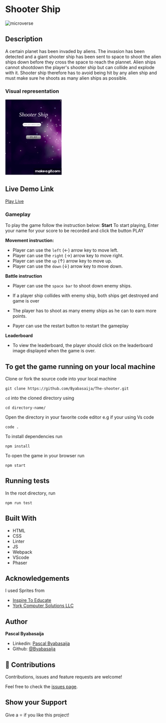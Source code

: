 # Shooter Ship

![microverse](https://camo.githubusercontent.com/3a5835d4f56c57cec85939ac345e43fef164c178/68747470733a2f2f696d672e736869656c64732e696f2f62616467652f4d6963726f76657273652d626c756576696f6c6574)
## Description

A certain planet has been invaded by aliens. The invasion has been detected and a giant shooter ship has been sent to space to shoot the alien ships down before they cross the space to reach the plannet. Alien ships cannot shootdown the player's shooter ship but can collide and explode with it. Shooter ship therefore has to avoid being hit by any alien ship and must make sure he shoots as many alien ships as possible.



### Visual representation

![Screenshot](./src/assets/shooter.gif)



## Live Demo Link

[Play Live](https://priceless-khorana-be5fe5.netlify.app/)
### Gameplay

To play the game follow the instruction below:
**Start**
To start playing, Enter your name for your score to be recorded and click the button PLAY

**Movement instruction:**
- Player can use the `left` (&#8592;) arrow key to move left.
- Player can use the `right` (&#8594;) arrow key to move right.
- Player can use the `up` (&#8593;) arrow key to move up.
- Player can use the `down` (&#8595;) arrow key to move down.

**Battle instruction**
- Player can use the `space bar` to shoot down enemy ships.
- If a player ship collides with enemy ship, both ships get destroyed and game is over
- The player has to shoot as many enemy ships as he can to earn more points.

- Payer can use the restart button to restart the gameplay

**Leaderboard**
- To view the leaderboard, the player should click on the leaderboard image displayed when the game is over.

## To get the game running on your local machine

Clone or fork the source code into your local machine
```
git clone https://github.com/Byabasaija/The-shooter.git
```
```cd``` into the cloned directory using
```
cd directory-name/
```

Open the directory in your favorite code editor e.g if your using Vs code
```
code .
```

To install dependencies run
``` 
npm install
 ```

To open the game in your browser run 
```
npm start
```

## Running tests

In the root directory, run

```
npm run test
```

## Built With

- HTML 
- CSS
- Linter
- JS
- Webpack
- VScode
- Phaser

## Acknowledgements

I used  Sprites from
- [Inspire To Educate](http://inspiredtoeducate.net/)
- [York Computer Solutions LLC](https://learn.yorkcs.com/)



## Author
**Pascal Byabasaija**
- Linkedin: [Pascal Byabasaija](https://www.linkedin.com/in/pascal-byabasaija/)
- Github: [@Byabasaija](https://github.com/Byabasaija)


## 🤝 Contributions

Contributions, issues and feature requests are welcome!

Feel free to check the [issues page](issues/).


## Show your Support
Give a ⭐ if you like this project!
